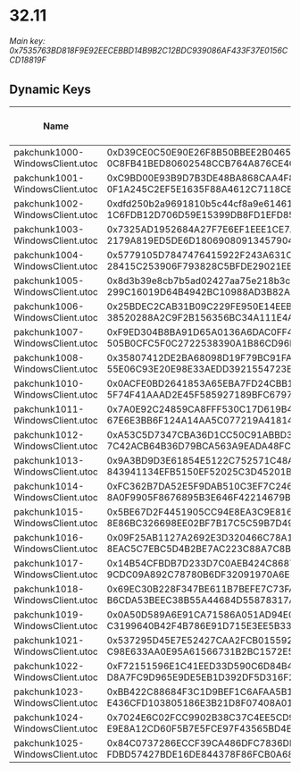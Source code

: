 # 32.11

###### *Main key: 0x7535763BD818F9E92EECEBBD14B9B2C12BDC939086AF433F37E0156CCD18819F*

## Dynamic Keys

| Name                            | Key</br>GUID                                                                                            | High Res Textures |
|---------------------------------|---------------------------------------------------------------------------------------------------------|-------------------|
| pakchunk1000-WindowsClient.utoc | 0xD39CE0C50E90E26F8B50BBEE2B046568F8926BBC1904DD9FCBAB06FABC51DCD8</br>0C8FB41BED80602548CCB764A876CE40 | ✔️                |
| pakchunk1001-WindowsClient.utoc | 0xC9BD00E93B9D7B3DE48BA868CAA4F891442723F019E5244135E54EC6C92F16D3</br>0F1A245C2EF5E1635F88A4612C7118CB | ✔️                |
| pakchunk1002-WindowsClient.utoc | 0xdfd250b2a9691810b5c44cf8a9e614613f0db5ad199186f71af8c4ba6abe6c03</br>1C6FDB12D706D59E15399DB8FD1EFD85 | ❌                 |
| pakchunk1003-WindowsClient.utoc | 0x7325AD1952684A27F7E6EF1EEE1CE7A752581D1CEA858742E9FAD64C70D90999</br>2179A819ED5DE6D18069080913457904 | ❌                 |
| pakchunk1004-WindowsClient.utoc | 0x5779105D7847476415922F243A631C42D6D1794E48FDA4B6E1B67A8FA87E3681</br>28415C253906F793828C5BFDE29021EE | ❌                 |
| pakchunk1005-WindowsClient.utoc | 0x8d3b39e8cb7b5ad02427aa75e218b3c3f14f13ba50eb4416f662906b6ba09e35</br>299C16019D64B4942BC10988AD3B82A0 | ✔️                |
| pakchunk1006-WindowsClient.utoc | 0x25BDEC2CAB31B09C229FE950E14EEBECDF6538537ACC05220ACA3B98C4B9B3E4</br>38520288A2C9F2B156356BC34A111E4A | ✔️                |
| pakchunk1007-WindowsClient.utoc | 0xF9ED304B8BA91D65A0136A6DAC0FF40B96B5EEC3C02EF5BE987B614554D93F76</br>505B0CFC5F0C2722538390A1B86CD96B | ❌                 |
| pakchunk1008-WindowsClient.utoc | 0x35807412DE2BA68098D19F79BC91FA097D55F0FE291217AA0333C34158770011</br>55E06C93E20E98E33AEDD3921554723E | ✔️                |
| pakchunk1010-WindowsClient.utoc | 0x0ACFE0BD2641853A65EBA7FD24CBB1ADA6152078029660C3D21F44E7A1B048BC</br>5F74F41AAAD2E45F585927189BFC6797 | ❌                 |
| pakchunk1011-WindowsClient.utoc | 0x7A0E92C24859CA8FFF530C17D619B4BE0E000B437EF9F0C650539D02966E93E2</br>67E6E3BB6F124A14AA5C077219A41814 | ✔️                |
| pakchunk1012-WindowsClient.utoc | 0xA53C5D7347CBA36D1CC50C91ABBD302C20221733DF61A3EDABB56BC536B01CA0</br>7C42ACB64B36D79BCA563A9EADA48FCE | ❌                 |
| pakchunk1013-WindowsClient.utoc | 0x9A3BD9D3E61854E5122C752571C48A60BB928D8F10AC4F7CA41BA34A3C643CD1</br>843941134EFB5150EF52025C3D45201B | ❌                 |
| pakchunk1014-WindowsClient.utoc | 0xFC362B7DA52E5F9DAB510C3EF7C2466234B5BDB7B8045458165AD952687FF4C6</br>8A0F9905F8676895B3E646F42214679B | ❌                 |
| pakchunk1015-WindowsClient.utoc | 0x5BE67D2F4451905CC94E8EA3C9E8161A3DE1394C92AD31D92983EDA797C24788</br>8E86BC326698EE02BF7B17C5C59B7D49 | ❌                 |
| pakchunk1016-WindowsClient.utoc | 0x09F25AB1127A2692E3D320466C78A1131F7E81CBBF405217D6ABF741D7589A87</br>8EAC5C7EBC5D4B2BE7AC223C88A7C8BD | ❌                 |
| pakchunk1017-WindowsClient.utoc | 0x14B54CFBDB7D233D7C0AEB424C868738DAAC302C1F11122926ED789D72144C77</br>9CDC09A892C78780B6DF32091970A6E8 | ✔️                |
| pakchunk1018-WindowsClient.utoc | 0x69EC30B228F347BE611B7BEFE7C73FA98B483AB104C4E76507438A7024330068</br>B6CDA53BEEC38B55A44684D55878317A | ❌                 |
| pakchunk1019-WindowsClient.utoc | 0x0A50D589A6E91CA71586A051AD94E070F320F6367D776F9CA327DB6BB011C926</br>C3199640B42F4B786E91D715E3EE5B33 | ❌                 |
| pakchunk1021-WindowsClient.utoc | 0x537295D45E7E52427CAA2FCB0155922C3E2DB285517B3C59A2764F454FA8240F</br>C98E633AA0E95A61566731B2BC1572E5 | ✔️                |
| pakchunk1022-WindowsClient.utoc | 0xF72151596E1C41EED33D590C6D84B406495152C210A301CCDD7BC257C34DC0B7</br>D8A7FC9D965E9DE5EB1D392DF5D316F2 | ❌                 |
| pakchunk1023-WindowsClient.utoc | 0xBB422C88684F3C1D9BEF1C6AFAA5B185265B5D325CA7EBA9A73C1A0DE67316A2</br>E436CFD103805186E3B21D8F07408A01 | ❌                 |
| pakchunk1024-WindowsClient.utoc | 0x7024E6C02FCC9902B38C37C4EE5CD9AD34401861EAA9601B6791D0ECA1A10B0F</br>E9E8A12CD60F5B7E5FCE97F43565BD4E | ✔️                |
| pakchunk1025-WindowsClient.utoc | 0x84C0737286ECCF39CA486DFC7836DDE7C4BE22AA2D57AA94457829B211839A76</br>FDBD57427BDE16DE844378F86FCB0A68 | ❌                 |
